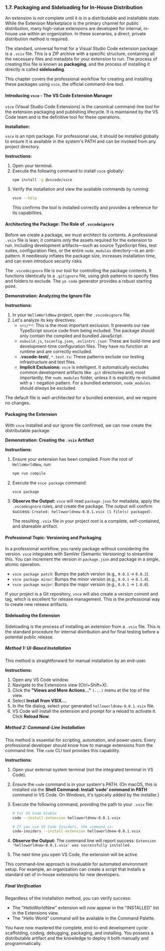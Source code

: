 ### **1.7. Packaging and Sideloading for In-House Distribution**

An extension is not complete until it is in a distributable and installable state. While the Extension Marketplace is the primary channel for public distribution, many high-value extensions are developed for internal, in-house use within an organization. In these scenarios, a direct, private distribution method is required.

The standard, universal format for a Visual Studio Code extension package is a `.vsix` file. This is a ZIP archive with a specific structure, containing all the necessary files and metadata for your extension to run. The process of creating this file is known as **packaging**, and the process of installing it directly is called **sideloading**.

This chapter covers the professional workflow for creating and installing these packages using `vsce`, the official command-line tool.

#### **Introducing `vsce` - The VS Code Extension Manager**

`vsce` (Visual Studio Code Extensions) is the canonical command-line tool for the extension packaging and publishing lifecycle. It is maintained by the VS Code team and is the definitive tool for these operations.

**Installation:**

`vsce` is an npm package. For professional use, it should be installed globally to ensure it is available in the system's PATH and can be invoked from any project directory.

**Instructions:**

1.  Open your terminal.
2.  Execute the following command to install `vsce` globally:
    ```bash
    npm install -g @vscode/vsce
    ```
3.  Verify the installation and view the available commands by running:
    ```bash
    vsce --help
    ```
    This confirms the tool is installed correctly and provides a reference for its capabilities.

#### **Architecting the Package: The Role of `.vscodeignore`**

Before we create a package, we must architect its contents. A professional `.vsix` file is lean; it contains *only* the assets required for the extension to run. Including development artifacts—such as source TypeScript files, test suites, configuration files, or the entire `node_modules` directory—is an anti-pattern. It needlessly inflates the package size, increases installation time, and can even introduce security risks.

The `.vscodeignore` file is our tool for controlling the package contents. It functions identically to a `.gitignore` file, using glob patterns to specify files and folders to exclude. The `yo code` generator provides a robust starting point.

**Demonstration: Analyzing the Ignore File**

**Instructions:**

1.  In your `HelloWorldNew` project, open the `.vscodeignore` file.
2.  Let's analyze its key directives:
    *   `src/**`: This is the most important exclusion. It prevents our raw TypeScript source code from being included. The package should only contain the compiled and bundled JavaScript.
    *   `esbuild.js`, `tsconfig.json`, `.eslintrc.json`: These are build-time and development-time configuration files. They have no function at runtime and are correctly excluded.
    *   **.vscode-test/**, `*.test.ts`: These patterns exclude our testing infrastructure and test files.
    *   **Implicit Exclusions:** `vsce` is intelligent. It automatically excludes common development artifacts like `.git` directories and, most importantly, the `node_modules` folder, unless it is explicitly re-included with a `!` negation pattern. For a bundled extension, `node_modules` should *always* be excluded.

The default file is well-architected for a bundled extension, and we require no changes.

#### **Packaging the Extension**

With `vsce` installed and our ignore file confirmed, we can now create the distributable package.

**Demonstration: Creating the `.vsix` Artifact**

**Instructions:**

1.  Ensure your extension has been compiled. From the root of `HelloWorldNew`, run:
    ```bash
    npm run compile
    ```
2.  Execute the `vsce package` command:
    ```bash
    vsce package
    ```
3.  **Observe the Output:** `vsce` will read `package.json` for metadata, apply the `.vscodeignore` rules, and create the package. The output will confirm success: `Created: helloworldnew-0.0.1.vsix (1 file(s) packaged)`.

    The resulting `.vsix` file in your project root is a complete, self-contained, and shareable artifact.

#### **Professional Topic: Versioning and Packaging**

In a professional workflow, you rarely package without considering the version. `vsce` integrates with SemVer (Semantic Versioning) to streamline this. You can increment the version in `package.json` and package in a single, atomic operation.

*   `vsce package patch`: Bumps the patch version (e.g., `0.0.1` -> `0.0.2`).
*   `vsce package minor`: Bumps the minor version (e.g., `0.0.1` -> `0.1.0`).
*   `vsce package major`: Bumps the major version (e.g., `0.0.1` -> `1.0.0`).

If your project is a Git repository, `vsce` will also create a version commit and tag, which is excellent for release management. This is the professional way to create new release artifacts.

#### **Sideloading the Extension**

Sideloading is the process of installing an extension from a `.vsix` file. This is the standard procedure for internal distribution and for final testing before a potential public release.

##### **Method 1: UI-Based Installation**

This method is straightforward for manual installation by an end-user.

**Instructions:**

1.  Open any VS Code window.
2.  Navigate to the Extensions view (Ctrl+Shift+X).
3.  Click the **"Views and More Actions..."** `(...)` menu at the top of the view.
4.  Select **Install from VSIX...**.
5.  In the file dialog, select your generated `helloworldnew-0.0.1.vsix` file.
6.  VS Code will install the extension and prompt for a reload to activate it. Click **Reload Now**.

##### **Method 2: Command-Line Installation**

This method is essential for scripting, automation, and power users. Every professional developer should know how to manage extensions from the command line. The `code` CLI tool provides this capability.

**Instructions:**

1.  Open your external system terminal (not the integrated terminal in VS Code).
2.  Ensure the `code` command is in your system's PATH. (On macOS, this is installed via the **Shell Command: Install 'code' command in PATH** command in VS Code. On Windows, it's typically added by the installer.)
3.  Execute the following command, providing the path to your `.vsix` file:

    ```bash
    # For VS Code Stable
    code --install-extension helloworldnew-0.0.1.vsix

    # If you use VS Code Insiders, the command is:
    code-insiders --install-extension helloworldnew-0.0.1.vsix
    ```

4.  **Observe the Output:** The command line will report success: `Extension 'helloworldnew-0.0.1.vsix' was successfully installed.`
5.  The next time you open VS Code, the extension will be active.

This command-line approach is invaluable for automated environment setup. For example, an organization can create a script that installs a standard set of in-house extensions for new developers.

##### **Final Verification**

Regardless of the installation method, you can verify success:
*   The "HelloWorldNew" extension will now appear in the "INSTALLED" list in the Extensions view.
*   The "Hello World" command will be available in the Command Palette.

You have now mastered the complete, end-to-end development cycle: scaffolding, coding, debugging, packaging, and installing. You possess a distributable artifact and the knowledge to deploy it both manually and programmatically.